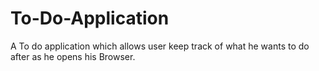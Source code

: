 # To-Do-Application

A To do application which allows user keep track of what he wants to do after as he opens his Browser.
